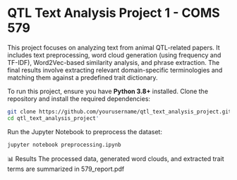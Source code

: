 # QTL Text Analysis Project 1 - COMS 579

This project focuses on analyzing text from animal QTL-related papers. It includes text preprocessing, word cloud generation (using frequency and TF-IDF), Word2Vec-based similarity analysis, and phrase extraction. The final results involve extracting relevant domain-specific terminologies and matching them against a predefined trait dictionary.

To run this project, ensure you have **Python 3.8+** installed. Clone the repository and install the required dependencies:

```bash
git clone https://github.com/yourusername/qtl_text_analysis_project.git
cd qtl_text_analysis_project'
```

Run the Jupyter Notebook to preprocess the dataset:
```bash
jupyter notebook preprocessing.ipynb
```

📊 Results
The processed data, generated word clouds, and extracted trait terms are summarized in 579_report.pdf
